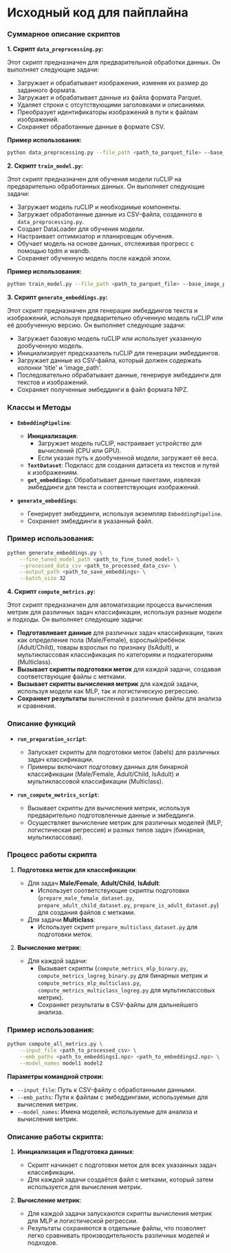  # Исходный код для пайплайна
### Суммарное описание скриптов

**1. Скрипт `data_preprocessing.py`:**

Этот скрипт предназначен для предварительной обработки данных. Он выполняет следующие задачи:
- Загружает и обрабатывает изображения, изменяя их размер до заданного формата.
- Загружает и обрабатывает данные из файла формата Parquet.
- Удаляет строки с отсутствующими заголовками и описаниями.
- Преобразует идентификаторы изображений в пути к файлам изображений.
- Сохраняет обработанные данные в формате CSV.

**Пример использования:**
```bash
python data_preprocessing.py --file_path <path_to_parquet_file> --base_image_path <path_to_images> --processed_data_path <path_to_save_processed_data> --processed_images_path <path_to_save_resized_images> --default_image_size 384 384
```

**2. Скрипт `train_model.py`:**

Этот скрипт предназначен для обучения модели ruCLIP на предварительно обработанных данных. Он выполняет следующие задачи:
- Загружает модель ruCLIP и необходимые компоненты.
- Загружает обработанные данные из CSV-файла, созданного в `data_preprocessing.py`.
- Создает DataLoader для обучения модели.
- Настраивает оптимизатор и планировщик обучения.
- Обучает модель на основе данных, отслеживая прогресс с помощью tqdm и wandb.
- Сохраняет обученную модель после каждой эпохи.

**Пример использования:**
```bash
python train_model.py --file_path <path_to_parquet_file> --base_image_path <path_to_images> --processed_data_path <path_to_processed_csv> --model_save_path <path_to_save_model> --project_name fine-tuning-ruclip --num_epochs 2 --batch_size 32 --lr 1e-6
```

**3. Скрипт `generate_embeddings.py`:**

Этот скрипт предназначен для генерации эмбеддингов текста и изображений, используя предварительно обученную модель ruCLIP или её дообученную версию. Он выполняет следующие задачи:

- Загружает базовую модель ruCLIP или использует указанную дообученную модель.
- Инициализирует предсказатель ruCLIP для генерации эмбеддингов.
- Загружает данные из CSV-файла, который должен содержать колонки 'title' и 'image_path'.
- Последовательно обрабатывает данные, генерируя эмбеддинги для текстов и изображений.
- Сохраняет полученные эмбеддинги в файл формата NPZ.

### Классы и Методы

- **`EmbeddingPipeline`**:
  - **Инициализация**:
    - Загружает модель ruCLIP, настраивает устройство для вычислений (CPU или GPU).
    - Если указан путь к дообученной модели, загружает её веса.
  - **`TextDataset`**: Подкласс для создания датасета из текстов и путей к изображениям.
  - **`get_embeddings`**: Обрабатывает данные пакетами, извлекая эмбеддинги для текста и соответствующих изображений.

- **`generate_embeddings`**:
  - Генерирует эмбеддинги, используя экземпляр `EmbeddingPipeline`.
  - Сохраняет эмбеддинги в указанный файл.

### Пример использования:

```bash
python generate_embeddings.py \
    --fine_tuned_model_path <path_to_fine_tuned_model> \
    --processed_data_csv <path_to_processed_data_csv> \
    --output_path <path_to_save_embeddings> \
    --batch_size 32
```


**4. Скрипт `compute_metrics.py`:**

Этот скрипт предназначен для автоматизации процесса вычисления метрик для различных задач классификации, используя разные модели и подходы. Он выполняет следующие задачи:

- **Подготавливает данные** для различных задач классификации, таких как определение пола (Male/Female), взрослый/ребёнок (Adult/Child), товары взрослых по признаку (IsAdult), и мультиклассовая классификация по категориям и подкатегориям (Multiclass).
- **Вызывает скрипты подготовки меток** для каждой задачи, создавая соответствующие файлы с метками.
- **Вызывает скрипты вычисления метрик** для каждой задачи, используя модели как MLP, так и логистическую регрессию.
- **Сохраняет результаты** вычислений в различные файлы для анализа и сравнения.

### Описание функций

- **`run_preparation_script`**:
  - Запускает скрипты для подготовки меток (labels) для различных задач классификации.
  - Примеры включают подготовку данных для бинарной классификации (Male/Female, Adult/Child, IsAdult) и мультиклассовой классификации (Multiclass).

- **`run_compute_metrics_script`**:
  - Вызывает скрипты для вычисления метрик, используя предварительно подготовленные данные и эмбеддинги.
  - Осуществляет вычисление метрик для различных моделей (MLP, логистическая регрессия) и разных типов задач (бинарная, мультиклассовая).

### Процесс работы скрипта

1. **Подготовка меток для классификации**:
   - Для задач **Male/Female**, **Adult/Child**, **IsAdult**:
     - Использует соответствующие скрипты подготовки (`prepare_male_female_dataset.py`, `prepare_adult_child_dataset.py`, `prepare_is_adult_dataset.py`) для создания файлов с метками.
   - Для задачи **Multiclass**:
     - Использует скрипт `prepare_multiclass_dataset.py` для подготовки меток.

2. **Вычисление метрик**:
   - Для каждой задачи:
     - Вызывает скрипты (`compute_metrics_mlp_binary.py`, `compute_metrics_logreg_binary.py` для бинарных метрик и `compute_metrics_mlp_multiclass.py`, `compute_metrics_multiclass_logreg.py` для мультиклассовых метрик).
     - Сохраняет результаты в CSV-файлы для дальнейшего анализа.

### Пример использования:

```bash
python compute_all_metrics.py \
    --input_file <path_to_processed_csv> \
    --emb_paths <path_to_embeddings1.npz> <path_to_embeddings2.npz> \
    --model_names model1 model2
```

**Параметры командной строки:**

- `--input_file`: Путь к CSV-файлу с обработанными данными.
- `--emb_paths`: Пути к файлам с эмбеддингами, используемые для вычисления метрик.
- `--model_names`: Имена моделей, используемые для анализа и вычисления метрик.

### Описание работы скрипта:

1. **Инициализация и Подготовка данных**:
   - Скрипт начинает с подготовки меток для всех указанных задач классификации.
   - Для каждой задачи создаётся файл с метками, который затем используется для вычисления метрик.

2. **Вычисление метрик**:
   - Для каждой задачи запускаются скрипты вычисления метрик для MLP и логистической регрессии.
   - Результаты сохраняются в отдельные файлы, что позволяет легко сравнивать производительность различных моделей и подходов.


